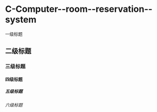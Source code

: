 # C-Computer--room--reservation--system
 一级标题  
## 二级标题  
### 三级标题  
#### 四级标题  
##### 五级标题  
###### 六级标题 
